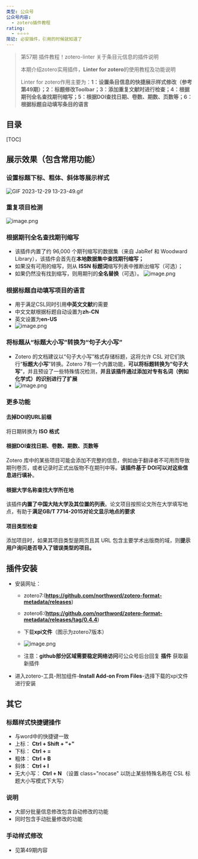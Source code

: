 ```yaml
---
类型: 公众号
公众号内容:
  - zotero插件教程
rating:
  - ⭐⭐⭐⭐
简记: 必安插件，引用的时候就知道了
---
```


> 第57期 插件教程！zotero-linter 关于条目元信息的插件说明
> 
> 本期介绍zotero实用插件，**Linter for zotero**的使用教程及功能说明
> 
> Linter for zotero作用主要为：**1：设置条目信息的快捷展示样式修改（参考第49期）；2：标题修改Toolbar；3：添加重复文献时进行检查；4：根据期刊全名查找期刊缩写；5：根据DOI查找日期、卷数、期数、页数等；6：根据标题自动填写条目的语言**

## 目录

[TOC]

## 展示效果（包含常用功能）

### 设置标题下标、粗体、斜体等展示样式

![GIF 2023-12-29 13-23-49.gif](https://pic-go-42.oss-cn-guangzhou.aliyuncs.com/img/GIF%202023-12-29%2013-23-49.gif)

### 重复项目检测

![image.png](https://pic-go-42.oss-cn-guangzhou.aliyuncs.com/img/20231229132751.png)

### 根据期刊全名查找期刊缩写

- 该插件内置了约 96,000 个期刊缩写的数据集（来自 JabRef 和 Woodward Library），该插件会首先在**本地数据集中查找期刊缩写；**
- 如果没有可用的缩写，则从 **ISSN 标题词**缩写列表中推断出缩写（可选）；
- 如果仍然没有找到缩写，则用期刊的**全名替换**（可选）。
![image.png](https://pic-go-42.oss-cn-guangzhou.aliyuncs.com/img/20231229133135.png)

### 根据标题自动填写项目的语言

- 用于满足CSL同时引用**中英文文献**的需要
- 中文文献根据标题自动设置为**zh-CN**
- 英文设置为**en-US**
- ![image.png](https://pic-go-42.oss-cn-guangzhou.aliyuncs.com/img/20231229133844.png)

### 将标题从“标题大小写”转换为“句子大小写”

- Zotero 的文档建议以“句子大小写”格式存储标题，这将允许 CSL 对它们执行“**标题大小写**”转换。Zotero 7有一个内置功能，**可以将标题转换为“句子大写**”，并且预设了一些特殊情况检测，**并且该插件通过添加对专有名词（例如化学式）的识别进行了扩展**
- ![image.png](https://pic-go-42.oss-cn-guangzhou.aliyuncs.com/img/20231229134213.png)

### 更多功能

#### 去掉DOI的URL前缀

将日期转换为 **ISO 格式**

#### 根据DOI查找日期、卷数、期数、页数等

Zotero 库中的某些项目可能会添加不完整的信息，例如由于翻译者不可用而导致期刊卷页，或者记录时正式出版物不在期刊中等。**该插件基于 DOI可以对这些信息进行填补**。

#### 根据大学名称查找大学所在地

该插件**内置了中国大陆大学及其位置的列表**。论文项目按照论文所在大学填写地点，有助于**满足GB/T 7714-2015对论文显示地点的要求**

#### 项目类型检查

添加项目时，如果其项目类型是网页且其 URL 包含主要学术出版商的域，则**提示用户询问是否导入了错误类型的项目。**

## 插件安装

- 安装网址： 
	- zotero7:(**https://github.com/northword/zotero-format-metadata/releases**)
	- zotero6:(**https://github.com/northword/zotero-format-metadata/releases/tag/0.4.4**)
	- 下载**xpi文件**（图示为zotero7版本）
	- ![image.png](https://pic-go-42.oss-cn-guangzhou.aliyuncs.com/img/20231229135830.png)

	- 注意：**github部分区域需要稳定网络访问**可公众号后台回复 **插件** 获取最新插件
- 进入zotero-工具-附加组件-**Install Add-on From Files**-选择下载的xpi文件进行安装

## 其它

### 标题样式快捷键操作

- 与word中的快捷键一致
- 上标： **Ctrl + Shift + "+"**
- 下标： **Ctrl + =**
- 粗体： **Ctrl + B**
- 斜体： **Ctrl + I**
- 无大小写： **Ctrl + N** （设置 class="nocase" 以防止某些特殊名称在 CSL 标题大小写模式下大写）

### 说明

- 大部分批量信息修改包含自动修改的功能
- 同时包含手动批量修改的功能

### 手动样式修改

- 见第49期内容





